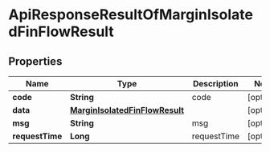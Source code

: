 

# ApiResponseResultOfMarginIsolatedFinFlowResult


## Properties

| Name | Type | Description | Notes |
|------------ | ------------- | ------------- | -------------|
|**code** | **String** | code |  [optional] |
|**data** | [**MarginIsolatedFinFlowResult**](MarginIsolatedFinFlowResult.md) |  |  [optional] |
|**msg** | **String** | msg |  [optional] |
|**requestTime** | **Long** | requestTime |  [optional] |



